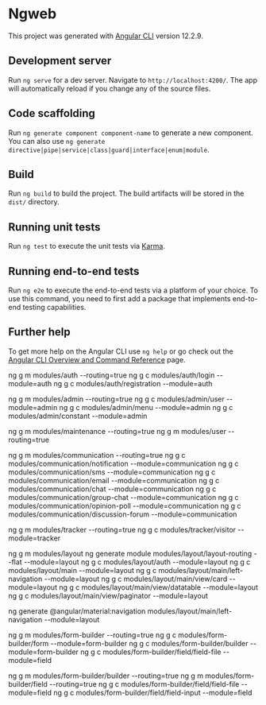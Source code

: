# Ngweb

This project was generated with [Angular CLI](https://github.com/angular/angular-cli) version 12.2.9.

## Development server

Run `ng serve` for a dev server. Navigate to `http://localhost:4200/`. The app will automatically reload if you change any of the source files.

## Code scaffolding

Run `ng generate component component-name` to generate a new component. You can also use `ng generate directive|pipe|service|class|guard|interface|enum|module`.

## Build

Run `ng build` to build the project. The build artifacts will be stored in the `dist/` directory.

## Running unit tests

Run `ng test` to execute the unit tests via [Karma](https://karma-runner.github.io).

## Running end-to-end tests

Run `ng e2e` to execute the end-to-end tests via a platform of your choice. To use this command, you need to first add a package that implements end-to-end testing capabilities.

## Further help

To get more help on the Angular CLI use `ng help` or go check out the [Angular CLI Overview and Command Reference](https://angular.io/cli) page.



ng g m modules/auth --routing=true
ng g c modules/auth/login --module=auth
ng g c modules/auth/registration --module=auth



ng g m modules/admin --routing=true
ng g c modules/admin/user --module=admin
ng g c modules/admin/menu --module=admin
ng g c modules/admin/constant --module=admin



ng g m modules/maintenance --routing=true
ng g m modules/user --routing=true

ng g m modules/communication --routing=true
ng g c modules/communication/notification --module=communication
ng g c modules/communication/sms --module=communication
ng g c modules/communication/email --module=communication
ng g c modules/communication/chat --module=communication
ng g c modules/communication/group-chat --module=communication
ng g c modules/communication/opinion-poll --module=communication
ng g c modules/communication/discussion-forum --module=communication

ng g m modules/tracker --routing=true
ng g c modules/tracker/visitor --module=tracker

ng g m modules/layout
ng generate module modules/layout/layout-routing --flat --module=layout
ng g c modules/layout/auth --module=layout
ng g c modules/layout/main --module=layout
ng g c modules/layout/main/left-navigation --module=layout
ng g c modules/layout/main/view/card --module=layout
ng g c modules/layout/main/view/datatable --module=layout
ng g c modules/layout/main/view/paginator --module=layout



ng generate @angular/material:navigation modules/layout/main/left-navigation --module=layout




ng g m modules/form-builder --routing=true
ng g c modules/form-builder/form --module=form-builder
ng g c modules/form-builder/builder --module=form-builder
ng g c modules/form-builder/field/field-file --module=field


ng g m modules/form-builder/builder --routing=true
ng g m modules/form-builder/field --routing=true
ng g c modules/form-builder/field/field-file --module=field
ng g c modules/form-builder/field/field-input --module=field
